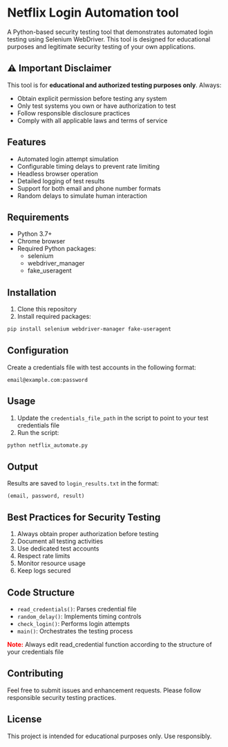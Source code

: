 # Netflix Login Automation tool

A Python-based security testing tool that demonstrates automated login testing using Selenium WebDriver. This tool is designed for educational purposes and legitimate security testing of your own applications.

## ⚠️ Important Disclaimer

This tool is for **educational and authorized testing purposes only**. Always:
- Obtain explicit permission before testing any system
- Only test systems you own or have authorization to test
- Follow responsible disclosure practices
- Comply with all applicable laws and terms of service

## Features

- Automated login attempt simulation
- Configurable timing delays to prevent rate limiting
- Headless browser operation
- Detailed logging of test results
- Support for both email and phone number formats
- Random delays to simulate human interaction

## Requirements

- Python 3.7+
- Chrome browser
- Required Python packages:
  - selenium
  - webdriver_manager
  - fake_useragent

## Installation

1. Clone this repository
2. Install required packages:
```bash
pip install selenium webdriver-manager fake-useragent
```

## Configuration

Create a credentials file with test accounts in the following format:
```
email@example.com:password
```

## Usage

1. Update the `credentials_file_path` in the script to point to your test credentials file
2. Run the script:
```bash
python netflix_automate.py
```

## Output

Results are saved to `login_results.txt` in the format:
```
(email, password, result)
```

## Best Practices for Security Testing

1. Always obtain proper authorization before testing
2. Document all testing activities
3. Use dedicated test accounts
4. Respect rate limits
5. Monitor resource usage
6. Keep logs secured

## Code Structure

- `read_credentials()`: Parses credential file
- `random_delay()`: Implements timing controls
- `check_login()`: Performs login attempts
- `main()`: Orchestrates the testing process

<span style="color: red">**Note:** </span>  Always edit read_credential function according to the structure of your credentials file

## Contributing
Feel free to submit issues and enhancement requests. Please follow responsible security testing practices.

## License

This project is intended for educational purposes only. Use responsibly.